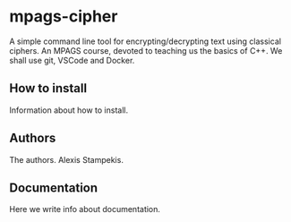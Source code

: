# mpags-cipher
A simple command line tool for encrypting/decrypting text using classical ciphers.
An MPAGS course, devoted to teaching us the basics of C++.
We shall use git, VSCode and Docker.

## How to install
Information about how to install.

## Authors
The authors. 
Alexis Stampekis.

## Documentation
Here we write info about documentation.
